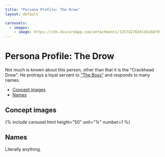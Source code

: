 ```yaml
---
title: "Persona Profile: The Drow"
layout: default

carousels: 
  - images:
    - image: https://cdn.discordapp.com/attachments/1157427828116168795/1215072988697854014/floridamandrow.png?ex=65fb6be7&is=65e8f6e7&hm=bd2e253ae686f711688132d6fadc32d2620b3770b8ec78a207f6dd6b27c08dbd&
---
```

# Persona Profile: The Drow

Not much is known about this person, other than that it is the "Crackhead Drow". He protrays a loyal servant to ["The Boss"](taughet.md) and responds to many names.
<!-- START doctoc generated TOC please keep comment here to allow auto update -->
<!-- DON'T EDIT THIS SECTION, INSTEAD RE-RUN doctoc TO UPDATE -->

- [Concept images](#concept-images)
- [Names](#names)

<!-- END doctoc generated TOC please keep comment here to allow auto update -->

## Concept images

{% include carousel.html height="50" unit="%" number=1 %}

## Names

Literally anything.
